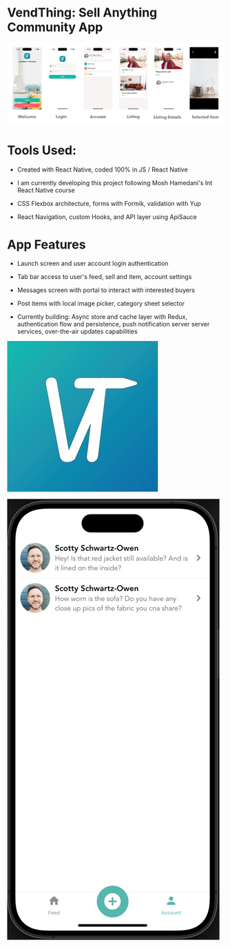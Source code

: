 # VendThing: Sell Anything Community App

![img](app/assets/screens.jpg)

# Tools Used:

- Created with React Native, coded 100% in JS / React Native

- I am currently developing this project following
  Mosh Hamedani's Int React Native course

- CSS Flexbox architecture, forms with Formik, validation with Yup

- React Navigation, custom Hooks, and API layer using ApiSauce

# App Features

- Launch screen and user account login authentication

- Tab bar access to user's feed, sell and item, account settings

- Messages screen with portal to interact with interested buyers

- Post items with local image picker, category sheet selector

- Currently building: 
  Async store and cache layer with Redux,
  authentication flow and persistence,
  push notification server server services,
  over-the-air updates capabilities 

![img](app/assets/logo.jpg)

![img](app/assets/messages.jpg)